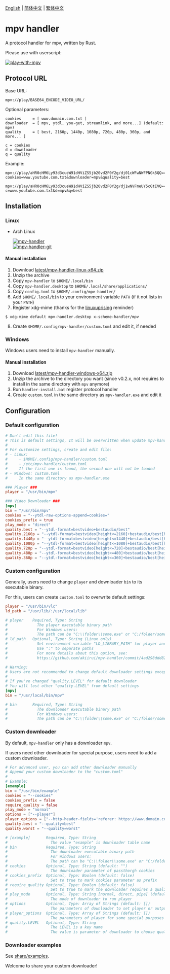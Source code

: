 [English][readme-en] | [简体中文][readme-zh-hans] | [繁体中文][readme-zh-hant]

[readme-en]: https://github.com/akiirui/mpv-handler/blob/main/README.md
[readme-zh-hans]: https://github.com/akiirui/mpv-handler/blob/main/README.zh-Hans.md
[readme-zh-hant]: https://github.com/akiirui/mpv-handler/blob/main/README.zh-Hant.md

# mpv handler

A protocol handler for mpv, written by Rust.

Please use with userscript:

[![play-with-mpv][badges-play-with-mpv]][greasyfork-play-with-mpv]

## Protocol URL

Base URL:

```
mpv://play/BASE64_ENCODE_VIDEO_URL/
```

Optional parameters:

```
cookies     = [ www.domain.com.txt ]
downloader  = [ mpv, ytdl, you-get, streamlink, and more...] (default: mpv)
quality     = [ best, 2160p, 1440p, 1080p, 720p, 480p, 360p, and more... ]

c = cookies
d = downloader
q = quality
```

Example:

```
mpv://play/aHR0cHM6Ly93d3cueW91dHViZS5jb20vd2F0Y2g/dj01cWFwNWFPNGk5QQ==/?cookies=www.youtube.com.txt&downloader=mpv&quality=best

mpv://play/aHR0cHM6Ly93d3cueW91dHViZS5jb20vd2F0Y2g/dj1wNVFmeUY5cGtIVQ==/?c=www.youtube.com.txt&d=mpv&q=best
```

## Installation

### Linux

- Arch Linux

  [![mpv-handler][badges-aur]][download-aur] \
  [![mpv-handler-git][badges-aur-git]][download-aur-git]

#### Manual installation

1. Download [latest/mpv-handler-linux-x64.zip][download-linux]
2. Unzip the archive
3. Copy `mpv-handler` to `$HOME/.local/bin`
4. Copy `mpv-handler.desktop` to `$HOME/.local/share/applications/`
5. Copy `config.toml` to `$HOME/.config/mpv-handler/`
6. Add `$HOME/.local/bin` to your environment variable `PATH` (if it not lists in your `PATH`)
7. Register xdg-mime (thanks for the [linuxuprising][linuxuprising] reminder)

```
$ xdg-mime default mpv-handler.desktop x-scheme-handler/mpv
```

8. Create `$HOME/.config/mpv-handler/custom.toml` and edit it, if needed

### Windows

Windows users need to install `mpv-handler` manually.

#### Manual installation

1. Download [latest/mpv-handler-windows-x64.zip][download-windows]
2. Unzip the archive to the directory you want (since v0.2.x, not requires to install in the same directory with `mpv` anymore)
3. Run `handler-install.bat` register protocol handler
4. Create `custom.toml` in the same directory as `mpv-handler.exe` and edit it

[badges-aur-git]: https://img.shields.io/aur/version/mpv-handler-git?label=mpv-handler-git&style=for-the-badge
[badges-aur]: https://img.shields.io/aur/version/mpv-handler?label=mpv-handler&style=for-the-badge
[badges-play-with-mpv]: https://img.shields.io/badge/dynamic/json?style=for-the-badge&label=play-with-mpv&prefix=v&query=version&url=https%3A%2F%2Fgreasyfork.org%2Fscripts%2F416271.json
[download-aur-git]: https://aur.archlinux.org/packages/mpv-handler-git/
[download-aur]: https://aur.archlinux.org/packages/mpv-handler/
[download-linux]: https://github.com/akiirui/mpv-handler/releases/latest/download/mpv-handler-linux-x64.zip
[download-windows]: https://github.com/akiirui/mpv-handler/releases/latest/download/mpv-handler-windows-x64.zip
[greasyfork-play-with-mpv]: https://greasyfork.org/scripts/416271-play-with-mpv
[linuxuprising]: https://www.linuxuprising.com/2021/07/open-youtube-and-more-videos-from-your.html

## Configuration

### Default configuration

```toml
# Don't edit this file!
# This is default settings, It will be overwritten when update mpv-handler
#
# For customize settings, create and edit file:
# - Linux:
#     - $HOME/.config/mpv-handler/custom.toml
#     - /etc/mpv-handler/custom.toml
#     If the first one is found, the second one will not be loaded
# - Windows: custom.toml
#     In the same directory as mpv-handler.exe

### Player ###
player = "/usr/bin/mpv"

### Video Downloader ###
[mpv]
bin = "/usr/bin/mpv"
cookies = "--ytdl-raw-options-append=cookies="
cookies_prefix = true
play_mode = "direct"
quality.best = "--ytdl-format=bestvideo+bestaudio/best"
quality.2160p = "--ytdl-format=bestvideo[height<=2160]+bestaudio/best[height<=2160]/best"
quality.1440p = "--ytdl-format=bestvideo[height<=1440]+bestaudio/best[height<=1440]/best"
quality.1080p = "--ytdl-format=bestvideo[height<=1080]+bestaudio/best[height<=1080]/best"
quality.720p = "--ytdl-format=bestvideo[height<=720]+bestaudio/best[height<=720]/best"
quality.480p = "--ytdl-format=bestvideo[height<=480]+bestaudio/best[height<=480]/best"
quality.360p = "--ytdl-format=bestvideo[height<=360]+bestaudio/best[height<=360]/best"
```

### Custom configuration

Generally, users need to change `player` and downloader `bin` to its executable binary.

For this, users can create `custom.toml` to overwrite default settings:

```toml
player = "/usr/bin/vlc"
ld_path = "/usr/lib/:/usr/local/lib"

# player    Required, Type: String
#             The player executable binary path
#             For Windows users:
#             The path can be "C:\\folder\\some.exe" or "C:/folder/some.exe"
# ld_path   Optional, Type: String (Linux only)
#             Set environment variable "LD_LIBRARY_PATH" for player and downloader
#             Use ":" to separate paths
#             For more details about this option, see:
#             https://github.com/akiirui/mpv-handler/commit/4ad298ddd82bc3fa0303f8cc11474df506531d33

# Warning:
# Users are not recommended to change default downloader settings except "bin"
#
# If you've changed "quality.LEVEL" for default downloader
# You will lost other "quality.LEVEL" from default settings
[mpv]
bin = "/usr/local/bin/mpv"

# bin       Required, Type: String
#             The downloader executable binary path
#             For Windows users:
#             The path can be "C:\\folder\\some.exe" or "C:/folder/some.exe"
```

### Custom downloader

By default, `mpv-handler` only has a downloader `mpv`.

If users need other downloader for special purpose, users need to add a custom downloader.

```toml
# For advanced user, you can add other downloader manually
# Append your custom downloader to the "custom.toml"
#
# Example:
[example]
bin = "/usr/bin/example"
cookies = "--cookies"
cookies_prefix = false
require_quality = false
play_mode = "normal"
options = ["--player"]
player_options = ["--http-header-fields='referer: https://www.domain.com'"]
quality.best = "--quality=best"
quality.worst = "--quality=worst"

# [example]       Required, Type: String
#                   The value "example" is downloader table name
# bin             Required, Type: String
#                   The downloader executable binary path
#                   For Windows users:
#                   The path can be "C:\\folder\\some.exe" or "C:/folder/some.exe"
# cookies         Optional, Type: String (default: "")
#                   The downloader parameter of passthorgh cookies
# cookies_prefix  Optional, Type: Boolen (default: false)
#                   Set to true to mark cookies parameter as prefix
# require_quality Optional, Type: Boolen (default: false)
#                   Set to true to mark the downloader requires a quality LEVEL given
# play_mode       Optional, Type: String [normal, direct, pipe] (default: "normal")
#                   The mode of downloader to run player
# options         Optional, Type: Array of Strings (default: [])
#                   The parameters of downloader to set player or output
# player_options  Optional, Type: Array of Strings (default: [])
#                   The parameters of player for some special purposes
# quality.LEVEL   Optional, Type: String
#                   The LEVEL is a key name
#                   The value is parameter of downloader to choose quality/format
```

### Downloader examples

See [share/examples][examples].

Welcome to share your custom downloader!

[examples]: https://github.com/akiirui/mpv-handler/tree/main/share/examples
